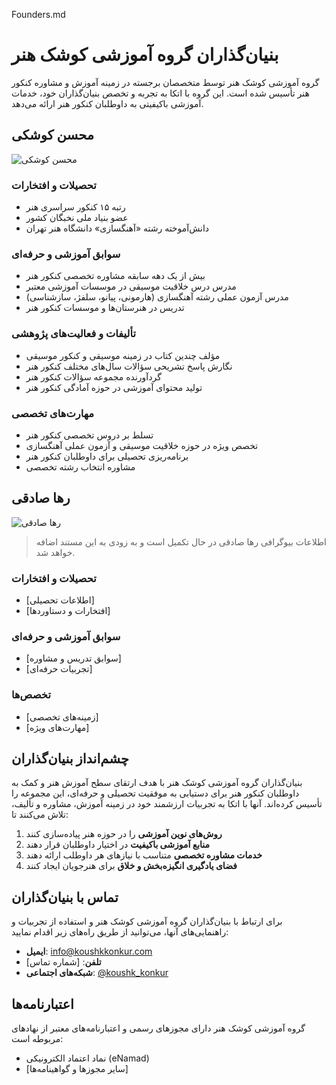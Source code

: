 Founders.md
# بنیان‌گذاران گروه آموزشی کوشک هنر

گروه آموزشی کوشک هنر توسط متخصصان برجسته در زمینه آموزش و مشاوره کنکور هنر تأسیس شده است. این گروه با اتکا به تجربه و تخصص بنیان‌گذاران خود، خدمات آموزشی باکیفیتی به داوطلبان کنکور هنر ارائه می‌دهد.

## محسن کوشکی

![محسن کوشکی](assets/images/mohsen-koushki.jpg)

### تحصیلات و افتخارات
- رتبه ۱۵ کنکور سراسری هنر
- عضو بنیاد ملی نخبگان کشور
- دانش‌آموخته رشته «آهنگسازی» دانشگاه هنر تهران

### سوابق آموزشی و حرفه‌ای
- بیش از یک دهه سابقه مشاوره تخصصی کنکور هنر
- مدرس درس خلاقیت موسیقی در موسسات آموزشی معتبر
- مدرس آزمون عملی رشته آهنگسازی (هارمونی، پیانو، سلفژ، سازشناسی)
- تدریس در هنرستان‌ها و موسسات کنکور هنر

### تألیفات و فعالیت‌های پژوهشی
- مؤلف چندین کتاب در زمینه موسیقی و کنکور موسیقی
- نگارش پاسخ تشریحی سؤالات سال‌های مختلف کنکور هنر
- گردآورنده مجموعه سؤالات کنکور هنر
- تولید محتوای آموزشی در حوزه آمادگی کنکور هنر

### مهارت‌های تخصصی
- تسلط بر دروس تخصصی کنکور هنر
- تخصص ویژه در حوزه خلاقیت موسیقی و آزمون عملی آهنگسازی
- برنامه‌ریزی تحصیلی برای داوطلبان کنکور هنر
- مشاوره انتخاب رشته تخصصی

## رها صادقی

![رها صادقی](assets/images/raha-sadeghi.jpg)

> اطلاعات بیوگرافی رها صادقی در حال تکمیل است و به زودی به این مستند اضافه خواهد شد.

### تحصیلات و افتخارات
- [اطلاعات تحصیلی]
- [افتخارات و دستاوردها]

### سوابق آموزشی و حرفه‌ای
- [سوابق تدریس و مشاوره]
- [تجربیات حرفه‌ای]

### تخصص‌ها
- [زمینه‌های تخصصی]
- [مهارت‌های ویژه]

## چشم‌انداز بنیان‌گذاران

بنیان‌گذاران گروه آموزشی کوشک هنر با هدف ارتقای سطح آموزش هنر و کمک به داوطلبان کنکور هنر برای دستیابی به موفقیت تحصیلی و حرفه‌ای، این مجموعه را تأسیس کرده‌اند. آنها با اتکا به تجربیات ارزشمند خود در زمینه آموزش، مشاوره و تألیف، تلاش می‌کنند تا:

1. **روش‌های نوین آموزشی** را در حوزه هنر پیاده‌سازی کنند
2. **منابع آموزشی باکیفیت** در اختیار داوطلبان قرار دهند
3. **خدمات مشاوره تخصصی** متناسب با نیازهای هر داوطلب ارائه دهند
4. **فضای یادگیری انگیزه‌بخش و خلاق** برای هنرجویان ایجاد کنند

## تماس با بنیان‌گذاران

برای ارتباط با بنیان‌گذاران گروه آموزشی کوشک هنر و استفاده از تجربیات و راهنمایی‌های آنها، می‌توانید از طریق راه‌های زیر اقدام نمایید:

- **ایمیل**: [info@koushkkonkur.com](mailto:info@koushkkonkur.com)
- **تلفن**: [شماره تماس]
- **شبکه‌های اجتماعی**: [@koushk_konkur](https://instagram.com/koushk_konkur)

## اعتبارنامه‌ها

گروه آموزشی کوشک هنر دارای مجوزهای رسمی و اعتبارنامه‌های معتبر از نهادهای مربوطه است:

- نماد اعتماد الکترونیکی (eNamad)
- [سایر مجوزها و گواهینامه‌ها]

